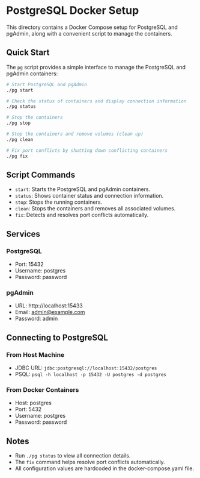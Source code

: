 # PostgreSQL Docker Setup

This directory contains a Docker Compose setup for PostgreSQL and pgAdmin, along with a convenient script to manage the containers.

## Quick Start

The `pg` script provides a simple interface to manage the PostgreSQL and pgAdmin containers:

```bash
# Start PostgreSQL and pgAdmin
./pg start

# Check the status of containers and display connection information
./pg status

# Stop the containers
./pg stop

# Stop the containers and remove volumes (clean up)
./pg clean

# Fix port conflicts by shutting down conflicting containers
./pg fix
```

## Script Commands

- `start`: Starts the PostgreSQL and pgAdmin containers.
- `status`: Shows container status and connection information.
- `stop`: Stops the running containers.
- `clean`: Stops the containers and removes all associated volumes.
- `fix`: Detects and resolves port conflicts automatically.

## Services

### PostgreSQL
- Port: 15432
- Username: postgres
- Password: password

### pgAdmin
- URL: http://localhost:15433
- Email: admin@example.com
- Password: admin

## Connecting to PostgreSQL

### From Host Machine
- JDBC URL: `jdbc:postgresql://localhost:15432/postgres`
- PSQL: `psql -h localhost -p 15432 -U postgres -d postgres`

### From Docker Containers
- Host: postgres
- Port: 5432
- Username: postgres
- Password: password

## Notes
- Run `./pg status` to view all connection details.
- The `fix` command helps resolve port conflicts automatically.
- All configuration values are hardcoded in the docker-compose.yaml file.
